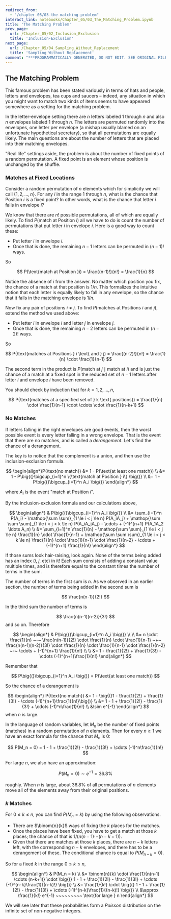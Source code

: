 ```yaml
---
redirect_from:
  - "/chapter-05/03-the-matching-problem"
interact_link: notebooks/Chapter_05/03_The_Matching_Problem.ipynb
title: 'The Matching Problem'
prev_page:
  url: /Chapter_05/02_Inclusion_Exclusion
  title: 'Inclusion-Exclusion'
next_page:
  url: /Chapter_05/04_Sampling_Without_Replacement
  title: 'Sampling Without Replacement'
comment: "***PROGRAMMATICALLY GENERATED, DO NOT EDIT. SEE ORIGINAL FILES IN /notebooks***"
---
```


## The Matching Problem

This famous problem has been stated variously in terms of hats and people, letters and envelopes, tea cups and saucers – indeed, any situation in which you might want to match two kinds of items seems to have appeared somewhere as a setting for the matching problem. 

In the letter-envelope setting there are $n$ letters labeled 1 through $n$ and also $n$ envelopes labeled 1 through $n$. The letters are permuted randomly into the envelopes, one letter per envelope (a mishap usually blamed on an unfortunate hypothetical secretary), so that all permutations are equally likely. The main questions are about the number of letters that are placed into their matching envelopes.

"Real life" settings aside, the problem is about the number of fixed points of a random permutation. A fixed point is an element whose position is unchanged by the shuffle.

### Matches at Fixed Locations
Consider a random permutation of $n$ elements which for simplicity we will call $\{1, 2, \ldots , n\}$. For any $i$ in the range 1 through $n$, what is the chance that Position $i$ is a fixed point? In other words, what is the chance that letter $i$ falls in envelope $i$?

We know that there are $n!$ possible permutations, all of which are equally likely. To find $P(\text{match at Position }i)$ all we have to do is count the number of permutations that put letter $i$ in envelope $i$. Here is a good way to count these:
- Put letter $i$ in envelope $i$.
- Once that is done, the remaining $n-1$ letters can be permuted in $(n-1)!$ ways.

So

$$
P(\text{match at Position }i) = \frac{(n-1)!}{n!} 
= \frac{1}{n}
$$

Notice the absence of $i$ from the answer. No matter which position you fix, the chance of a match at that position is $1/n$. This formalizes the intuitive notion that each letter is equally likely to fall in any envelope, so the chance that it falls in the matching envelope is $1/n$.

Now fix any pair of positions $i \ne j$. To find $P(\text{matches at Positions } i \text{ and } j)$, extend the method we used above:
- Put letter $i$ in envelope $i$ and letter $j$ in envelope $j$.
- Once that is done, the remaining $n-2$ letters can be permuted in $(n-2)!$ ways.

So

$$
P(\text{matches at Positions } i \text{ and } j) = 
\frac{(n-2)!}{n!} 
= \frac{1}{n} \cdot \frac{1}{n-1}
$$

The second term in the product is 
$P(\text{match at } j \mid \text{match at } i)$ and is just the chance of a match at a fixed spot in the reduced set of $n-1$ letters after letter $i$ and envelope $i$ have been removed.

You should check by induction that for $k = 1, 2, \ldots , n$,

$$
P(\text{matches at a specified set of } k \text{ positions})
= \frac{1}{n} \cdot \frac{1}{n-1} \cdot \cdots \cdot \frac{1}{n-k+1}
$$

### No Matches
If letters falling in the right envelopes are good events, then the worst possible event is every letter falling in a wrong envelope. That is the event that there are no matches, and is called a *derangement*. Let's find the chance of a derangement.

The key is to notice that the complement is a union, and then use the inclusion-exclusion formula.

$$
\begin{align*}P(\text{no match}) &= 1 - P(\text{at least one match}) \\
&= 1 - P\big{(}\bigcup_{i=1}^n \{\text{match at Position } i\} \big{)} \\
&= 1 - P\big{(}\bigcup_{i=1}^n A_i \big{)}
\end{align*}
$$

where $A_i$ is the event "match at Position $i$".

By the inclusion-exclusion formula and our calculations above,

$$
\begin{align*}
& P\big{(}\bigcup_{i=1}^n A_i \big{)} \\
&=
\sum_{i=1}^n P(A_i) - \mathop{\sum \sum}_{1 \le i < j \le n} P(A_iA_j) + \mathop{\sum \sum \sum}_{1 \le i < j < k \le n} P(A_iA_jA_j) - \cdots + (-1)^{n+1} P(A_1A_2 \ldots A_n) \\
&= \sum_{i=1}^n \frac{1}{n} - \mathop{\sum \sum}_{1 \le i < j \le n} \frac{1}{n} \cdot \frac{1}{n-1} + 
\mathop{\sum \sum \sum}_{1 \le i < j < k \le n}
\frac{1}{n} \cdot \frac{1}{n-1} \cdot \frac{1}{n-2} -
\cdots + (-1)^{n+1} \frac{1}{n!}
\end{align*}
$$

If those sums look hair-raising, look again. None of the terms being added has an index ($i$, $j$, etc) in it! Each sum consists of adding a constant value multiple times, and is therefore equal to the constant times the number of terms in the sum. 

The number of terms in the first sum is $n$. As we observed in an earlier section, the number of terms being added in the second sum is

$$
\frac{n(n-1)}{2!}
$$

In the third sum the number of terms is

$$
\frac{n(n-1)(n-2)}{3!}
$$
and so on. Therefore

$$
\begin{align*}
& P\big{(}\bigcup_{i=1}^n A_i \big{)} \\ \\
&= n \cdot \frac{1}{n}
~-~ \frac{n(n-1)}{2!} \cdot \frac{1}{n} \cdot \frac{1}{n-1}
~+~ \frac{n(n-1)(n-2)}{3!} \cdot \frac{1}{n} \cdot \frac{1}{n-1} \cdot \frac{1}{n-2} ~-~
\cdots + (-1)^{n+1} \frac{1}{n!} \\ \\
&= 1 - \frac{1}{2!} + \frac{1}{3!} - \cdots (-1)^{n+1}\frac{1}{n!}
\end{align*}
$$

Remember that

$$
P\big{(}\bigcup_{i=1}^n A_i \big{)} = 
P(\text{at least one match})
$$

So the chance of a derangement is

$$
\begin{align*}
P(\text{no match}) &= 1 - \big{(}1 - \frac{1}{2!} + \frac{1}{3!} - \cdots (-1)^{n+1}\frac{1}{n!}\big{)} \\
&= 1 - 1 + \frac{1}{2!} - \frac{1}{3!} + \cdots (-1)^n\frac{1}{n!} \\
&\sim e^{-1}
\end{align*}
$$
when $n$ is large.

In the language of random variables, let $M_n$ be the number of fixed points (matches) in a random permutation of $n$ elements. Then for every $n \ge 1$ we have an exact formula for the chance that $M_n$ is 0:

$$
P(M_n = 0) = 1 - 1 + \frac{1}{2!} - \frac{1}{3!} + \cdots (-1)^n\frac{1}{n!}
$$

For large $n$, we also have an approximation:

$$
P(M_n = 0) \sim e^{-1} = 36.8\%
$$

roughly. When $n$ is large, about 36.8% of all permutations of $n$ elements move all of the elements away from their original positions. 

### $k$ Matches
For $0 \le k \le n$, you can find $P(M_n = k)$ by using the following observations.

- There are $\binom{n}{k}$ ways of fixing the $k$ places for the matches.
- Once the places have been fixed, you have to get a match at those $k$ places; the chance of that is $1/(n(n-1) \cdots (n-k+1))$.
- Given that there are matches at those $k$ places, there are $n-k$ letters left, with the corresponding $n-k$ envelopes, and there has to be a derangement of these. The conditional chance is equal to $P(M_{n-k} = 0)$.

So for a fixed $k$ in the range $0 \le k \le n$,

$$
\begin{align*}
& P(M_n = k) \\
&= \binom{n}{k} \cdot \frac{1}{n(n-1) \cdots (n-k+1)} \cdot 
\big{(} 1 - 1 + \frac{1}{2!} - \frac{1}{3!} + \cdots (-1)^{n-k}\frac{1}{(n-k)!} \big{)} \\
&= \frac{1}{k!} \cdot \big{(} 1 - 1 + \frac{1}{2!} - \frac{1}{3!} + \cdots (-1)^{n-k}\frac{1}{(n-k)!} \big{)} \\
&\approx \frac{1}{k!} e^{-1} ~~~~~~~~~ \text{for large } n
\end{align*}
$$

We will see later that these probabilities form a *Poisson* distribution on the infinite set of non-negative integers.
